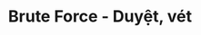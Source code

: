 ---
layout: posts_by_category
categories: bf
title: Brute Force - Duyệt, vét
permalink: /category/bf
---